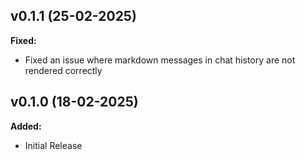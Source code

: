 ## v0.1.1 (25-02-2025)

**Fixed:**
- Fixed an issue where markdown messages in chat history are not rendered correctly

## v0.1.0 (18-02-2025)

**Added:**
- Initial Release
